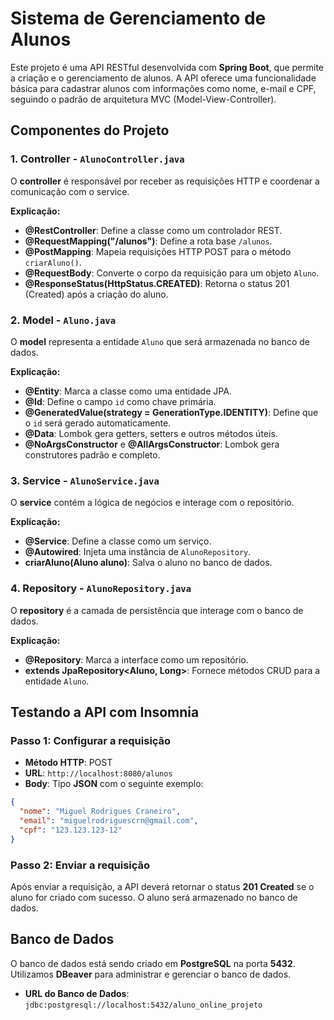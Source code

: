 
# Sistema de Gerenciamento de Alunos

Este projeto é uma API RESTful desenvolvida com **Spring Boot**, que permite a criação e o gerenciamento de alunos. A API oferece uma funcionalidade básica para cadastrar alunos com informações como nome, e-mail e CPF, seguindo o padrão de arquitetura MVC (Model-View-Controller).

## Componentes do Projeto

### 1. Controller - `AlunoController.java`

O **controller** é responsável por receber as requisições HTTP e coordenar a comunicação com o service.

**Explicação:**

- **@RestController**: Define a classe como um controlador REST.
- **@RequestMapping("/alunos")**: Define a rota base `/alunos`.
- **@PostMapping**: Mapeia requisições HTTP POST para o método `criarAluno()`.
- **@RequestBody**: Converte o corpo da requisição para um objeto `Aluno`.
- **@ResponseStatus(HttpStatus.CREATED)**: Retorna o status 201 (Created) após a criação do aluno.

### 2. Model - `Aluno.java`

O **model** representa a entidade `Aluno` que será armazenada no banco de dados.

**Explicação:**

- **@Entity**: Marca a classe como uma entidade JPA.
- **@Id**: Define o campo `id` como chave primária.
- **@GeneratedValue(strategy = GenerationType.IDENTITY)**: Define que o `id` será gerado automaticamente.
- **@Data**: Lombok gera getters, setters e outros métodos úteis.
- **@NoArgsConstructor** e **@AllArgsConstructor**: Lombok gera construtores padrão e completo.

### 3. Service - `AlunoService.java`

O **service** contém a lógica de negócios e interage com o repositório.


**Explicação:**

- **@Service**: Define a classe como um serviço.
- **@Autowired**: Injeta uma instância de `AlunoRepository`.
- **criarAluno(Aluno aluno)**: Salva o aluno no banco de dados.

### 4. Repository - `AlunoRepository.java`

O **repository** é a camada de persistência que interage com o banco de dados.

**Explicação:**

- **@Repository**: Marca a interface como um repositório.
- **extends JpaRepository<Aluno, Long>**: Fornece métodos CRUD para a entidade `Aluno`.

## Testando a API com Insomnia

### Passo 1: Configurar a requisição

- **Método HTTP**: POST
- **URL**: `http://localhost:8080/alunos`
- **Body**: Tipo **JSON** com o seguinte exemplo:

```json
{
  "nome": "Miguel Rodrigues Craneiro",
  "email": "miguelrodriguescrn@gmail.com",
  "cpf": "123.123.123-12"
}
```

### Passo 2: Enviar a requisição

Após enviar a requisição, a API deverá retornar o status **201 Created** se o aluno for criado com sucesso. O aluno será armazenado no banco de dados.

## Banco de Dados

O banco de dados está sendo criado em **PostgreSQL** na porta **5432**. Utilizamos **DBeaver** para administrar e gerenciar o banco de dados.

- **URL do Banco de Dados**: `jdbc:postgresql://localhost:5432/aluno_online_projeto`

